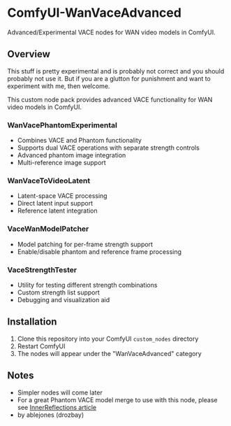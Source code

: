 # ComfyUI-WanVaceAdvanced

Advanced/Experimental VACE nodes for WAN video models in ComfyUI.

## Overview

This stuff is pretty experimental and is probably not correct and you should probably not use it.
But if you are a glutton for punishment and want to experiment with me, then welcome.

This custom node pack provides advanced VACE functionality for WAN video models in ComfyUI.

### WanVacePhantomExperimental
- Combines VACE and Phantom functionality
- Supports dual VACE operations with separate strength controls
- Advanced phantom image integration
- Multi-reference image support

### WanVaceToVideoLatent  
- Latent-space VACE processing
- Direct latent input support
- Reference latent integration

### VaceWanModelPatcher
- Model patching for per-frame strength support
- Enable/disable phantom and reference frame processing

### VaceStrengthTester
- Utility for testing different strength combinations
- Custom strength list support
- Debugging and visualization aid

## Installation

1. Clone this repository into your ComfyUI `custom_nodes` directory
2. Restart ComfyUI
3. The nodes will appear under the "WanVaceAdvanced" category

## Notes

- Simpler nodes will come later
- For a great Phantom VACE model merge to use with this node, please see [InnerReflections article](https://civitai.com/articles/17908)
- by ablejones (drozbay)
